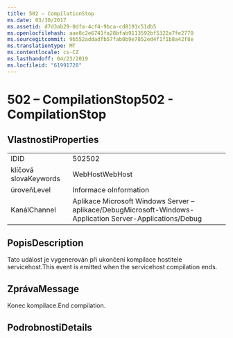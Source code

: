 ```yaml
---
title: 502 – CompilationStop
ms.date: 03/30/2017
ms.assetid: d7d3ab29-0dfa-4cf4-9bca-cd8191c51db5
ms.openlocfilehash: aae8c2e6741fa28bfab9113592bf5322a7fe2770
ms.sourcegitcommit: 9b552addadfb57fab0b9e7852ed4f1f1b8a42f8e
ms.translationtype: MT
ms.contentlocale: cs-CZ
ms.lasthandoff: 04/23/2019
ms.locfileid: "61991728"
---
```

# <a name="502---compilationstop"></a><span data-ttu-id="9b623-102">502 – CompilationStop</span><span class="sxs-lookup"><span data-stu-id="9b623-102">502 - CompilationStop</span></span>
## <a name="properties"></a><span data-ttu-id="9b623-103">Vlastnosti</span><span class="sxs-lookup"><span data-stu-id="9b623-103">Properties</span></span>  
  
|||  
|-|-|  
|<span data-ttu-id="9b623-104">ID</span><span class="sxs-lookup"><span data-stu-id="9b623-104">ID</span></span>|<span data-ttu-id="9b623-105">502</span><span class="sxs-lookup"><span data-stu-id="9b623-105">502</span></span>|  
|<span data-ttu-id="9b623-106">klíčová slova</span><span class="sxs-lookup"><span data-stu-id="9b623-106">Keywords</span></span>|<span data-ttu-id="9b623-107">WebHost</span><span class="sxs-lookup"><span data-stu-id="9b623-107">WebHost</span></span>|  
|<span data-ttu-id="9b623-108">úroveň</span><span class="sxs-lookup"><span data-stu-id="9b623-108">Level</span></span>|<span data-ttu-id="9b623-109">Informace o</span><span class="sxs-lookup"><span data-stu-id="9b623-109">Information</span></span>|  
|<span data-ttu-id="9b623-110">Kanál</span><span class="sxs-lookup"><span data-stu-id="9b623-110">Channel</span></span>|<span data-ttu-id="9b623-111">Aplikace Microsoft Windows Server – aplikace/Debug</span><span class="sxs-lookup"><span data-stu-id="9b623-111">Microsoft-Windows-Application Server-Applications/Debug</span></span>|  
  
## <a name="description"></a><span data-ttu-id="9b623-112">Popis</span><span class="sxs-lookup"><span data-stu-id="9b623-112">Description</span></span>  
 <span data-ttu-id="9b623-113">Tato událost je vygenerován při ukončení kompilace hostitele servicehost.</span><span class="sxs-lookup"><span data-stu-id="9b623-113">This event is emitted when the servicehost compilation ends.</span></span>  
  
## <a name="message"></a><span data-ttu-id="9b623-114">Zpráva</span><span class="sxs-lookup"><span data-stu-id="9b623-114">Message</span></span>  
 <span data-ttu-id="9b623-115">Konec kompilace.</span><span class="sxs-lookup"><span data-stu-id="9b623-115">End compilation.</span></span>  
  
## <a name="details"></a><span data-ttu-id="9b623-116">Podrobnosti</span><span class="sxs-lookup"><span data-stu-id="9b623-116">Details</span></span>
